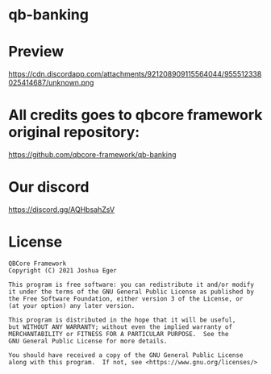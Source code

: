 # qb-banking

# Preview
https://cdn.discordapp.com/attachments/921208909115564044/955512338025414687/unknown.png

# All credits goes to qbcore framework original repository:
https://github.com/qbcore-framework/qb-banking

# Our discord
https://discord.gg/AQHbsahZsV

# License

    QBCore Framework
    Copyright (C) 2021 Joshua Eger

    This program is free software: you can redistribute it and/or modify
    it under the terms of the GNU General Public License as published by
    the Free Software Foundation, either version 3 of the License, or
    (at your option) any later version.

    This program is distributed in the hope that it will be useful,
    but WITHOUT ANY WARRANTY; without even the implied warranty of
    MERCHANTABILITY or FITNESS FOR A PARTICULAR PURPOSE.  See the
    GNU General Public License for more details.

    You should have received a copy of the GNU General Public License
    along with this program.  If not, see <https://www.gnu.org/licenses/>
